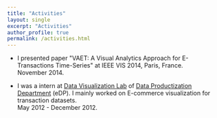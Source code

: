 ```yaml
---
title: "Activities"
layout: single
excerpt: "Activities"
author_profile: true
permalink: /activities.html
---
```


* I presented paper "VAET: A Visual Analytics Approach for E-Transactions Time-Series" at IEEE VIS 2014, Paris, France. <br> November 2014.

* I was a intern at [Data Visualization Lab](http://datavlab.org/) of [Data Productization Department](http://www.tbdata.org/about-us#jobs) (eDP). I mainly worked on E-commerce visualization for transaction datasets. <br> May 2012 - December 2012.
